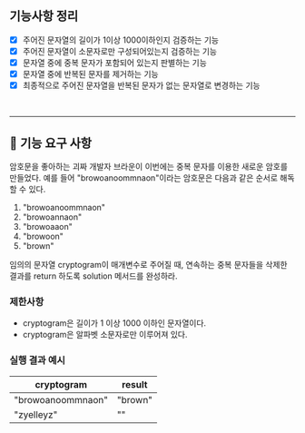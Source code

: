 ## 기능사항 정리
- [x] 주어진 문자열의 길이가 1이상 1000이하인지 검증하는 기능
- [x] 주어진 문자열이 소문자로만 구성되어있는지 검증하는 기능
- [x] 문자열 중에 중복 문자가 포함되어 있는지 판별하는 기능
- [x] 문자열 중에 반복된 문자를 제거하는 기능
- [x] 최종적으로 주어진 문자열을 반복된 문자가 없는 문자열로 변경하는 기능

<br>

---
## 🚀 기능 요구 사항

암호문을 좋아하는 괴짜 개발자 브라운이 이번에는 중복 문자를 이용한 새로운 암호를 만들었다. 예를 들어 "browoanoommnaon"이라는 암호문은 다음과 같은 순서로 해독할 수 있다.

1. "browoanoommnaon"
2. "browoannaon"
3. "browoaaon"
4. "browoon"
5. "brown"

임의의 문자열 cryptogram이 매개변수로 주어질 때, 연속하는 중복 문자들을 삭제한 결과를 return 하도록 solution 메서드를 완성하라.

### 제한사항

- cryptogram은 길이가 1 이상 1000 이하인 문자열이다.
- cryptogram은 알파벳 소문자로만 이루어져 있다.

### 실행 결과 예시

| cryptogram | result |
| --- | --- |
| "browoanoommnaon" | "brown" |
| "zyelleyz" | "" |
